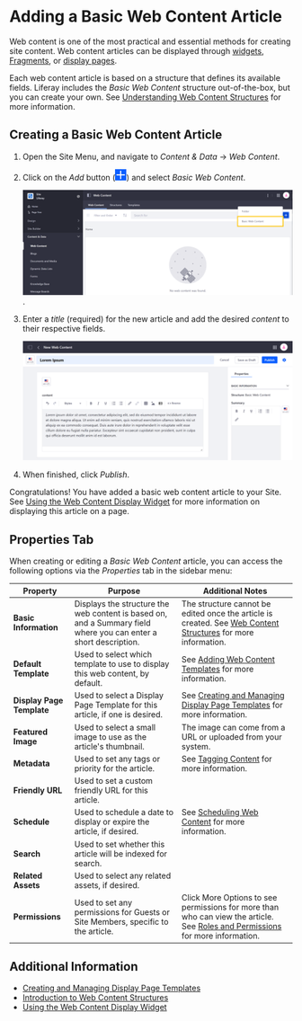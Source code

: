 # Adding a Basic Web Content Article

Web content is one of the most practical and essential methods for creating site content. Web content articles can be displayed through [widgets](../../../site-building/displaying-content/additional-content-display-options/using-the-web-content-display-widget.md), [Fragments](../../../site-building/displaying-content/using_fragments.html), or [display pages](../../../site-building/displaying-content/using-display-page-templates/creating-and-managing-display-page-templates.md).

Each web content article is based on a structure that defines its available fields. Liferay includes the _Basic Web Content_ structure out-of-the-box, but you can create your own. See [Understanding Web Content Structures](../web-content-structures/understanding-web-content-structures.md) for more information.

## Creating a Basic Web Content Article

1. Open the Site Menu, and navigate to _Content & Data_ → _Web Content_.

1. Click on the *Add* button (![Add icon](../../../images/icon-add.png)) and select _Basic Web Content_.

    ![The Web Content administration page.](./adding-a-basic-web-content-article/images/01.png).

1. Enter a *title* (required) for the new article and add the desired *content* to their respective fields.

    ![The edit screen for a new web content article.](./adding-a-basic-web-content-article/images/02.png)

1. When finished, click _Publish_.

Congratulations! You have added a basic web content article to your Site. See [Using the Web Content Display Widget](../../../site-building/displaying-content/additional-content-display-options/using-the-web-content-display-widget.md) for more information on displaying this article on a page.

## Properties Tab

When creating or editing a _Basic Web Content_ article, you can access the following options via the _Properties_ tab in the sidebar menu:

| **Property** | **Purpose** | **Additional Notes** |
| --- | --- | --- |
| **Basic Information** | Displays the structure the web content is based on, and a Summary field where you can enter a short description. | The structure cannot be edited once the article is created. See [Web Content Structures](../web-content-structures/understanding-web-content-structures.md) for more information. |
| **Default Template** | Used to select which template to use to display this web content, by default. | See [Adding Web Content Templates](../web-content-templates/creating-web-content-templates.md) for more information. |
| **Display Page Template** | Used to select a Display Page Template for this article, if one is desired. | See [Creating and Managing Display Page Templates](../../../site-building/displaying-content/using-display-page-templates/creating-and-managing-display-page-templates.md) for more information. |
| **Featured Image** | Used to select a small image to use as the article's thumbnail. | The image can come from a URL or uploaded from your system. |
| **Metadata** | Used to set any tags or priority for the article. | See [Tagging Content](../../tags_and_categories.html) for more information. |
| **Friendly URL** | Used to set a custom friendly URL for this article. | |
| **Schedule** | Used to schedule a date to display or expire the article, if desired. | See [Scheduling Web Content](https://help.liferay.com/hc/en-us/articles/360029042011-Scheduling-Web-Content-Publication) for more information. |
| **Search** | Used to set whether this article will be indexed for search. | |
| **Related Assets** | Used to select any related assets, if desired. | |
| **Permissions** | Used to set any permissions for Guests or Site Members, specific to the article. | Click More Options to see permissions for more than who can view the article. See [Roles and Permissions](../../../users-and-permissions/roles-and-permissions/understanding-roles-and-permissions.md) for more information. |

## Additional Information

* [Creating and Managing Display Page Templates](../../../site-building/displaying-content/using-display-page-templates/creating-and-managing-display-page-templates.md)
* [Introduction to Web Content Structures](../web-content-structures/understanding-web-content-structures.md)
* [Using the Web Content Display Widget](../../../site-building/displaying-content/additional-content-display-options/using-the-web-content-display-widget.md)
